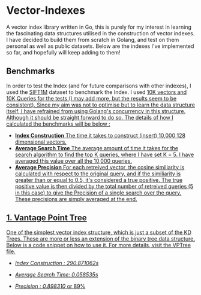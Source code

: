 # Vector-Indexes

A vector index library written in Go, this is purely for my interest in learning the fascinating data structures utilised in the construction of vector indexes. I have decided to build them from scratch in Golang, and test on them personal as well as public datasets. Below are the indexes I've implemented so far, and hopefully will keep adding to them!

## Benchmarks

In order to test the Index (and for future comparisons with other indexes), I used the <a href="http://corpus-texmex.irisa.fr/">SIFT1M</a> dataset to benchmark the Index. I used <u>10K vectors</b> and <u>10K Queries</u> for the tests (I may add more, but the results seem to be consistent). Since my aim was not to optimise but to learn the data structure itself, I have refrained from using Golang's concurrency in this structure. Although it should be straight forward to do so. The details of how I calculated the benchmarks will be below :
- <b>Index Construction</b> The time it takes to construct (insert) 10,000 128 dimensional vectors.
- <b>Average Search Time</b> The average amount of time it takes for the search algorithm to find the top K queries, where I have set K = 5. I have averaged this value over all the 10,000 queries.
- <b>Average Precision</b> For each retreived vector, the cosine similiarity is calculated with respect to the original query, and if the similiarity is greater than or equal to 0.5, it's considered a true positive. The true positive value is then divided by the total number of retreived queries (5 in this case) to give the Precision of a single search over the query. These precisions are simply averaged at the end.

## [1. Vantage Point Tree](https://github.com/Astle-sudo/Vector-Indexes/tree/main/VPTree)

One of the simplest vector index structure, which is just a subset of the KD Trees. These are more or less an extension of the binary tree data structure. Below is a code snippet on how to use it. For more details, visit the VPTree file. 
-  <i>Index Construction : <ins>290.871062s</ins></i>

-  <i>Average Search Time:  <ins>0.058535s</ins></i>

-  <i>Precision : <ins>0.898310</ins></i> or <ins>89%</ins>
